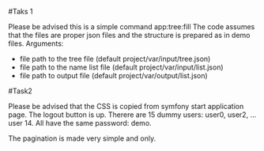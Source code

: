 #Taks 1

Please be advised this is a simple command app:tree:fill
The code assumes that the files are proper json files and the structure is prepared as in demo files.
Arguments: 
 - file path to the tree file (default project/var/input/tree.json)
 - file path to the name list file (default project/var/input/list.json)
 - file path to output file (default project/var/output/list.json)
 
 
#Task2

Please be advised that the CSS is copied from symfony start application page. The logout button is up.
Therere are 15 dummy users:
 user0, user2, ... user 14. All have the same password: demo.
 
The pagination is made very simple <next> and <previous> only.
 